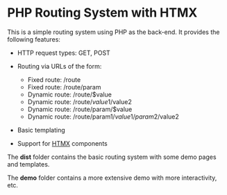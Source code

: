 # PHP Routing System with HTMX

This is a simple routing system using PHP as the back-end. It provides the following features:

- HTTP request types: GET, POST

- Routing via URLs of the form: 
    - Fixed route:   /route
    - Fixed route:   /route/param
    - Dynamic route: /route/$value
    - Dynamic route: /route/$value1/$value2
    - Dynamic route: /route/param/$value
    - Dynamic route: /route/param1/$value1/param2/$value2

- Basic templating

- Support for [HTMX](https://htmx.org/) components

The **dist** folder contains the basic routing system with some demo pages and templates.

The **demo** folder contains a more extensive demo with more interactivity, etc.
